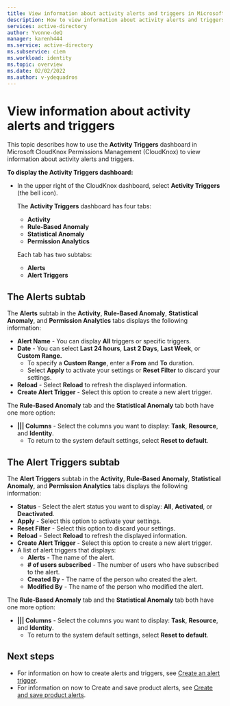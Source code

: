 ```yaml
---
title: View information about activity alerts and triggers in Microsoft CloudKnox Permissions Management
description: How to view information about activity alerts and triggers in the Activity Triggers dashboard in Microsoft CloudKnox Permissions Management.
services: active-directory
author: Yvonne-deQ
manager: karenh444
ms.service: active-directory
ms.subservice: ciem
ms.workload: identity
ms.topic: overview
ms.date: 02/02/2022
ms.author: v-ydequadros
---
```


# View information about activity alerts and triggers

This topic describes how to use the **Activity Triggers** dashboard in Microsoft CloudKnox Permissions Management (CloudKnox) to view information about activity alerts and triggers.

**To display the Activity Triggers dashboard:**

- In the upper right of the CloudKnox dashboard, select **Activity Triggers** (the bell icon).

    The **Activity Triggers** dashboard has four tabs:

    - **Activity**
    - **Rule-Based Anomaly**
    - **Statistical Anomaly**
    - **Permission Analytics**

    Each tab has two subtabs:

    - **Alerts**
    - **Alert Triggers**

## The Alerts subtab

The **Alerts** subtab in the **Activity**, **Rule-Based Anomaly**, **Statistical Anomaly**, and **Permission Analytics** tabs displays the following information:

- **Alert Name** - You can display **All** triggers or specific triggers.
- **Date** - You can select **Last 24 hours**, **Last 2 Days**, **Last Week**, or **Custom Range.**
    - To specify a **Custom Range**, enter a **From** and **To** duration.
    - Select **Apply** to activate your settings or **Reset Filter** to discard your settings.
- **Reload** - Select **Reload** to refresh the displayed information.  
- **Create Alert Trigger** - Select this option to create a new alert trigger. 
    <!---Add link - For more information, see Create a new alert trigger.--->

The **Rule-Based Anomaly** tab and the **Statistical Anomaly** tab both have one more option:

- **||| Columns** - Select the columns you want to display: **Task**, **Resource**, and **Identity**.
    - To return to the system default settings, select **Reset to default**.

## The Alert Triggers subtab

The **Alert Triggers** subtab in the **Activity**, **Rule-Based Anomaly**, **Statistical Anomaly**, and **Permission Analytics** tabs displays the following information:

- **Status** - Select the alert status you want to display: **All**, **Activated**, or **Deactivated**.
- **Apply** - Select this option to activate your settings. 
- **Reset Filter** - Select this option to discard your settings.
- **Reload** - Select **Reload** to refresh the displayed information.  
- **Create Alert Trigger** - Select this option to create a new alert trigger. 
    <!---Add link - For more information, see Create a new alert trigger.--->
- A list of alert triggers that displays:
    - **Alerts** - The name of the alert.
    - **# of users subscribed** - The number of users who have subscribed to the alert.
    - **Created By** - The name of the person who created the alert.
    - **Modified By** - The name of the person who modified the alert.


The **Rule-Based Anomaly** tab and the **Statistical Anomaly** tab both have one more option:

- **||| Columns** - Select the columns you want to display: **Task**, **Resource**, and **Identity**.
    - To return to the system default settings, select **Reset to default**.




## Next steps

- For information on how to create alerts and triggers, see [Create an alert trigger](cloudknox-howto-create-alert-trigger.md).
- For information on now to Create and save product alerts, see [Create and save product alerts](cloudknox-product-alerts.md). 
